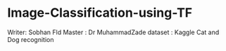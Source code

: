 # Image-Classification-using-TF
Writer: Sobhan Fld
Master : Dr MuhammadZade
dataset : Kaggle Cat and Dog recognition

